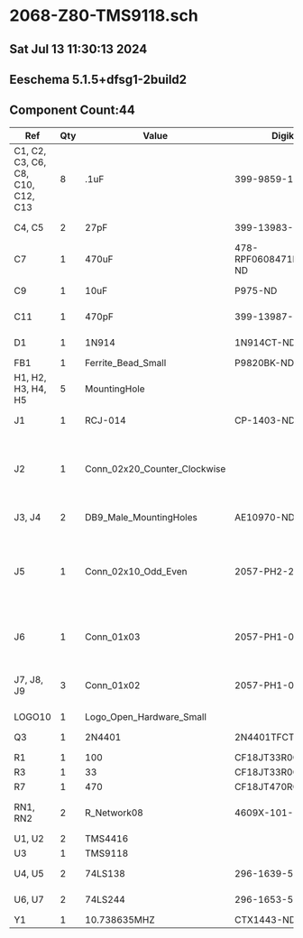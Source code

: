 
# 2068-Z80-TMS9118.sch

## Sat Jul 13 11:30:13 2024

## Eeschema 5.1.5+dfsg1-2build2

## Component Count:44

Ref | Qty | Value | Digikey | Datasheet | Description
----|-----|-------|---------|-----------|------------
C1, C2, C3, C6, C8, C10, C12, C13 | 8 | .1uF | 399-9859-1-ND | https://api.kemet.com/component-edge/download/specsheet/C315C104M5U5TA7303.pdf | Unpolarized capacitor, small symbol
C4, C5 | 2 | 27pF | 399-13983-ND | https://connect.kemet.com:7667/gateway/IntelliData-ComponentDocumentation/1.0/download/datasheet/C315C270K2G5TA | Unpolarized capacitor, small symbol
C7 | 1 | 470uF | 478-RPF0608471M010KCT-ND | https://datasheets.kyocera-avx.com/rpf-series.pdf | Polarized capacitor, small US symbol
C9 | 1 | 10uF | P975-ND | https://industrial.panasonic.com/cdbs/www-data/pdf/RDF0000/ABA0000C1059.pdf | Polarized capacitor, small US symbol
C11 | 1 | 470pF | 399-13987-ND | https://connect.kemet.com:7667/gateway/IntelliData-ComponentDocumentation/1.0/download/datasheet/C315C471K1G5TA | Unpolarized capacitor, small symbol
D1 | 1 | 1N914 | 1N914CT-ND | https://rocelec.widen.net/view/pdf/bhc41r7lwc/ONSM-S-A0003539415-1.pdf?t.download=true&u=5oefqw | 100V 0.3A Small Signal Fast Switching Diode, DO-35
FB1 | 1 | Ferrite_Bead_Small | P9820BK-ND | https://media.digikey.com/pdf/Data%20Sheets/Panasonic%20Semiconductors%20ICs%20PDFs/EXCEL_Spec.pdf | Ferrite bead, small symbol
H1, H2, H3, H4, H5 | 5 | MountingHole |  |  | Mounting Hole without connection
J1 | 1 | RCJ-014 | CP-1403-ND | CP-1403-ND | coaxial connector (BNC, SMA, SMB, SMC, Cinch/RCA, ...)
J2 | 1 | Conn_02x20_Counter_Clockwise |  | https://www.amazon.com/gp/product/B084Q4W1PW/ref=ppx_yo_dt_b_search_asin_title?ie=UTF8&psc=1 | Generic connector, double row, 02x20, counter clockwise pin numbering scheme (similar to DIP packge numbering), script generated (kicad-library-utils/schlib/autogen/connector/)
J3, J4 | 2 | DB9_Male_MountingHoles | AE10970-ND | http://www.assmann-wsw.com/uploads/datasheets/ASS_4888_CO.pdf | 9-pin male D-SUB connector, Mounting Hole
J5 | 1 | Conn_02x10_Odd_Even | 2057-PH2-20-UA-ND | https://app.adam-tech.com/products/download/data_sheet/202065/ph2-xx-ua-data-sheet.pdf | Generic connector, double row, 02x10, odd/even pin numbering scheme (row 1 odd numbers, row 2 even numbers), script generated (kicad-library-utils/schlib/autogen/connector/)
J6 | 1 | Conn_01x03 | 2057-PH1-03-UA-ND | https://app.adam-tech.com/products/download/data_sheet/201605/ph1-xx-ua-data-sheet.pdf | Generic connector, single row, 01x03, script generated (kicad-library-utils/schlib/autogen/connector/)
J7, J8, J9 | 3 | Conn_01x02 | 2057-PH1-02-UA-ND | https://app.adam-tech.com/products/download/data_sheet/201605/ph1-xx-ua-data-sheet.pdf | Generic connector, single row, 01x02, script generated (kicad-library-utils/schlib/autogen/connector/)
LOGO10 | 1 | Logo_Open_Hardware_Small |  |  | Open Hardware logo, small
Q3 | 1 | 2N4401 | 2N4401TFCT-ND | https://rocelec.widen.net/view/pdf/izahwonzju/ONSM-S-A0003587700-1.pdf?t.download=true&u=5oefqw | NPN transistor, emitter/base/collector
R1 | 1 | 100 | CF18JT33R0CT-ND | https://www.seielect.com/catalog/sei-cf_cfm.pdf | Resistor
R3 | 1 | 33 | CF18JT33R0CT-ND | https://www.seielect.com/catalog/sei-cf_cfm.pdf | Resistor
R7 | 1 | 470 | CF18JT470RCT-ND | https://www.seielect.com/catalog/sei-cf_cfm.pdf | Resistor
RN1, RN2 | 2 | R_Network08 | 4609X-101-103LF-ND | https://www.bourns.com/docs/Product-Datasheets/4600x.pdf | 8 resistor network, star topology, bussed resistors, small symbol
U1, U2 | 2 | TMS4416 |  |  | 
U3 | 1 | TMS9118 |  |  | 
U4, U5 | 2 | 74LS138 | 296-1639-5-ND | http://www.ti.com/lit/gpn/sn74LS138 | Decoder 3 to 8 active low outputs
U6, U7 | 2 | 74LS244 | 296-1653-5-ND | http://www.ti.com/lit/gpn/sn74LS244 | 8-bit Bus Buffer 3-State outputs
Y1 | 1 | 10.738635MHZ | CTX1443-ND | https://www.ctscorp.com/wp-content/uploads/MP.pdf | Two pin crystal, small symbol

    
